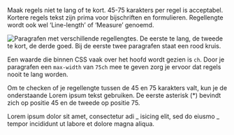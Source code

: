 <!-- @license CC0-1.0 -->

Maak regels niet te lang of te kort. 45-75 karakters per regel is acceptabel. Kortere regels tekst zijn prima voor bijschriften en formulieren. Regellengte wordt ook wel ‘Line-length’ of ‘Measure’ genoemd.

![Paragrafen met verschillende regellengtes. De eerste te lang, de tweede te kort, de derde goed. Bij de eerste twee paragrafen staat een rood kruis.](https://raw.githubusercontent.com/nl-design-system/documentatie/assets/richtlijnen_stijl_typografie_regellengte.png)

Een waarde die binnen CSS vaak over het hoofd wordt gezien is `ch`. Door je paragrafen een `max-width` van `75ch` mee te geven zorg je ervoor dat regels nooit te lang worden.

Om te checken of je regellengte tussen de 45 en 75 karakters valt, kun je de onderstaande Lorem ipsum tekst gebruiken. De eerste asterisk (\*) bevindt zich op positie 45 en de tweede op positie 75.

Lorem ipsum dolor sit amet, consectetur adi _ isicing elit, sed do eiusmo _ tempor incididunt ut labore et dolore magna aliqua.
